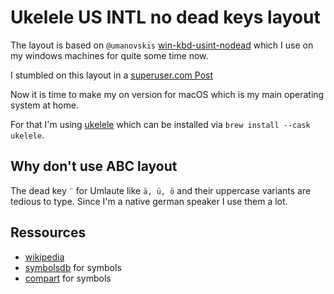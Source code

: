 # Ukelele US INTL no dead keys layout

The layout is based on `@umanovskis` [win-kbd-usint-nodead](https://github.com/umanovskis/win-kbd-usint-nodead/) which I
use on my windows machines for quite some time now.

I stumbled on this layout in a [superuser.com
Post](https://superuser.com/questions/1133440/us-international-without-dead-keys-layout-windows-10)

Now it is time to make my on version for macOS which is my main operating system at home.

For that I'm using [ukelele](https://software.sil.org/ukelele/) which can be installed via `brew install --cask
ukelele`.

## Why don't use ABC layout

The dead key `¨` for Umlaute like `ä, ü, ö` and their uppercase variants are tedious to type. Since I'm a native german
speaker I use them a lot.

## Ressources

- [wikipedia](https://de.wikipedia.org/wiki/Tastaturbelegung_US-International)
- [symbolsdb](https://symbolsdb.com/) for symbols
- [compart](https://www.compart.com/de/unicode/) for symbols

